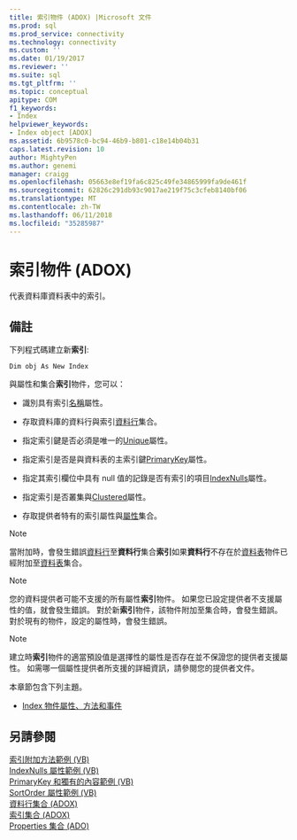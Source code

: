 ```yaml
---
title: 索引物件 (ADOX) |Microsoft 文件
ms.prod: sql
ms.prod_service: connectivity
ms.technology: connectivity
ms.custom: ''
ms.date: 01/19/2017
ms.reviewer: ''
ms.suite: sql
ms.tgt_pltfrm: ''
ms.topic: conceptual
apitype: COM
f1_keywords:
- Index
helpviewer_keywords:
- Index object [ADOX]
ms.assetid: 6b9578c0-bc94-46b9-b801-c18e14b04b31
caps.latest.revision: 10
author: MightyPen
ms.author: genemi
manager: craigg
ms.openlocfilehash: 05663e8ef19fa6c825c49fe34865999fa9de461f
ms.sourcegitcommit: 62826c291db93c9017ae219f75c3cfeb8140bf06
ms.translationtype: MT
ms.contentlocale: zh-TW
ms.lasthandoff: 06/11/2018
ms.locfileid: "35285987"
---
```

# <a name="index-object-adox"></a>索引物件 (ADOX)
代表資料庫資料表中的索引。  
  
## <a name="remarks"></a>備註  
 下列程式碼建立新**索引**:  
  
```  
Dim obj As New Index  
```  
  
 與屬性和集合**索引**物件，您可以：  
  
-   識別具有索引[名稱](../../../ado/reference/adox-api/name-property-adox.md)屬性。  
  
-   存取資料庫的資料行與索引[資料行](../../../ado/reference/adox-api/columns-collection-adox.md)集合。  
  
-   指定索引鍵是否必須是唯一的[Unique](../../../ado/reference/adox-api/unique-property-adox.md)屬性。  
  
-   指定索引是否是與資料表的主索引鍵[PrimaryKey](../../../ado/reference/adox-api/primarykey-property-adox.md)屬性。  
  
-   指定其索引欄位中具有 null 值的記錄是否有索引的項目[IndexNulls](../../../ado/reference/adox-api/indexnulls-property-adox.md)屬性。  
  
-   指定索引是否叢集與[Clustered](../../../ado/reference/adox-api/clustered-property-adox.md)屬性。  
  
-   存取提供者特有的索引屬性與[屬性](../../../ado/reference/ado-api/properties-collection-ado.md)集合。  
  
> [!NOTE]
>  當附加時，會發生錯誤[資料行](../../../ado/reference/adox-api/column-object-adox.md)至**資料行**集合**索引**如果**資料行**不存在於[資料表](../../../ado/reference/adox-api/table-object-adox.md)物件已經附加至[資料表](../../../ado/reference/adox-api/tables-collection-adox.md)集合。  
  
> [!NOTE]
>  您的資料提供者可能不支援的所有屬性**索引**物件。 如果您已設定提供者不支援屬性的值，就會發生錯誤。 對於新**索引**物件，該物件附加至集合時，會發生錯誤。 對於現有的物件，設定的屬性時，會發生錯誤。  
  
> [!NOTE]
>  建立時**索引**物件的適當預設值是選擇性的屬性是否存在並不保證您的提供者支援屬性。 如需哪一個屬性提供者所支援的詳細資訊，請參閱您的提供者文件。  
  
 本章節包含下列主題。  
  
-   [Index 物件屬性、方法和事件](../../../ado/reference/adox-api/index-object-properties-methods-and-events.md)  
  
## <a name="see-also"></a>另請參閱  
 [索引附加方法範例 (VB)](../../../ado/reference/adox-api/indexes-append-method-example-vb.md)   
 [IndexNulls 屬性範例 (VB)](../../../ado/reference/adox-api/indexnulls-property-example-vb.md)   
 [PrimaryKey 和獨有的內容範例 (VB)](../../../ado/reference/adox-api/primarykey-and-unique-properties-example-vb.md)   
 [SortOrder 屬性範例 (VB)](../../../ado/reference/adox-api/sortorder-property-example-vb.md)   
 [資料行集合 (ADOX)](../../../ado/reference/adox-api/columns-collection-adox.md)   
 [索引集合 (ADOX)](../../../ado/reference/adox-api/indexes-collection-adox.md)   
 [Properties 集合 (ADO)](../../../ado/reference/ado-api/properties-collection-ado.md)
